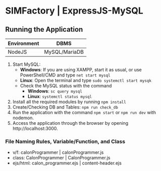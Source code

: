 # SIMFactory | ExpressJS-MySQL

## Running the Application
| <strong>Environment</strong> | <strong>DBMS</strong> | 
|----------|----------|
| NodeJS | MySQL/MariaDB |

1. Start MySQL:
   - <b>Windows</b>: If you are using XAMPP, start it as usual, or use PowerShell/CMD and type ```net start mysql```
   - <b>Linux</b>: Open the terminal and type ```sudo systemctl start mysqk```
   - Check the MySQL status with the command  
        - <b>Windows</b>: ````sc query mysql```` 
        - <b>Linux</b>: ```systemctl status mysql```
2. Install all the required modules by running ```npm install```
3. Create/Checking DB and Tables: ```npm run check_db```
3. Run the application with the command ```npm start``` or ```npm run dev``` with nodemon.
4. Access the application through the browser by opening http://localhost:3000.



### File Naming Rules, Variable/Function, and Class
- v/f: calonProgrammer | calonProgrammer.js
- class: CalonProgrammer | CalonProgrammer.js
- ejs/html: calon_programmer.ejs | content-header.ejs